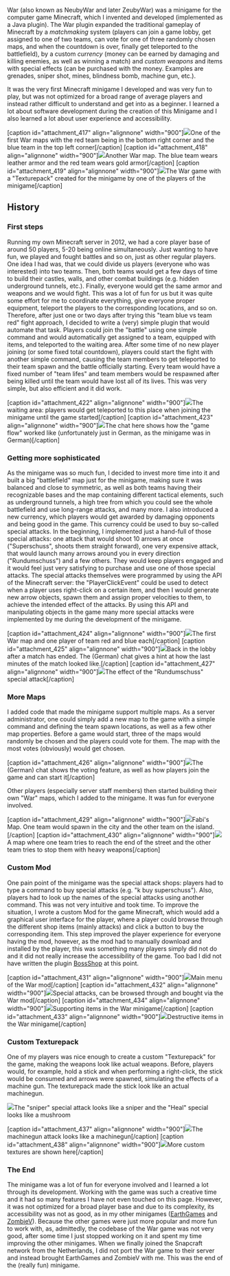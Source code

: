 War (also known as NeubyWar and later ZeubyWar) was a minigame for the computer game Minecraft, which I invented and developed (implemented as a Java plugin).
The War plugin expanded the traditional gameplay of Minecraft by a *matchmaking* system (players can join a game lobby, get assigned to one of two teams, can vote for one of three randomly chosen maps, and when the countdown is over, finally get teleported to the battlefield), by a custom *currency* (money can be earned by damaging and killing enemies, as well as winning a match) and *custom weapons* and items with special effects (can be purchased with the money. Examples are grenades, sniper shot, mines, blindness bomb, machine gun, etc.).

It was the very first Minecraft minigame I developed and was very fun to play, but was not optimized for a broad range of average players and instead rather difficult to understand and get into as a beginner.
I learned a lot about software development during the creation of this Minigame and I also learned a lot about user experience and accessibility.

[caption id="attachment_417" align="alignnone" width="900"][![](/src/assets/articles/war/war_map_main.png)](https://logende.org/wp-content/uploads/2021/01/2012-08-05_15.29.44.png)One of the first War maps with the red team being in the bottom right corner and the blue team in the top left corner[/caption]
[caption id="attachment_418" align="alignnone" width="900"][![](/src/assets/articles/war/war_map_bunt.png)](https://logende.org/wp-content/uploads/2021/01/2012-09-22_10.38.51.png)Another War map. The blue team wears leather armor and the red team wears gold armor[/caption]
[caption id="attachment_419" align="alignnone" width="900"][![](/src/assets/articles/war/war_texturepack.png)](https://logende.org/wp-content/uploads/2021/01/2012-11-16_23.01.48.png)The War game with a "Texturepack" created for the minigame by one of the players of the minigame[/caption]

## History

### First steps

Running my own Minecraft server in 2012, we had a core player base of around 50 players, 5-20 being online simultaneously.
Just wanting to have fun, we played and fought battles and so on, just as other regular players.
One idea I had was, that we could divide us players (everyone who was interested) into two teams.
Then, both teams would get a few days of time to build their castles, walls, and other combat buildings (e.g. hidden underground tunnels, etc.).
Finally, everyone would get the same armor and weapons and we would fight.
This was a lot of fun for us but it was quite some effort for me to coordinate everything, give everyone proper equipment, teleport the players to the corresponding locations, and so on.
Therefore, after just one or two days after trying this "team blue vs team red" fight approach, I decided to write a (very) simple plugin that would automate that task.
Players could join the "battle" using one simple command and would automatically get assigned to a team, equipped with items, and teleported to the waiting area.
After some time of no new player joining (or some fixed total countdown), players could start the fight with another simple command, causing the team members to get teleported to their team spawn and the battle officially starting.
Every team would have a fixed number of "team lifes" and team members would be respawned after being killed until the team would have lost all of its lives.
This was very simple, but also efficient and it did work.

[caption id="attachment_422" align="alignnone" width="900"][![](/src/assets/articles/war/war_old_waiting_area.png)](https://logende.org/wp-content/uploads/2021/01/2012-04-15_17.06.23-1.png)The waiting area: players would get teleported to this place when joining the minigame until the game started[/caption]
[caption id="attachment_423" align="alignnone" width="900"][![](/src/assets/articles/war/war_gameflow.png)](https://logende.org/wp-content/uploads/2021/01/2012-06-16_21.52.29.png)The chat here shows how the "game flow" worked like (unfortunately just in German, as the minigame was in German)[/caption]

### Getting more sophisticated

As the minigame was so much fun, I decided to invest more time into it and built a big "battlefield" map just for the minigame, making sure it was balanced and close to symmetric, as well as both teams having their recognizable bases and the map containing different tactical elements, such as underground tunnels, a high tree from which you could see the whole battlefield and use long-range attacks, and many more.
I also introduced a new currency, which players would get awarded by damaging opponents and being good in the game.
This currency could be used to buy so-called special attacks.
In the beginning, I implemented just a hand-full of those special attacks: one attack that would shoot 10 arrows at once ("Superschuss", shoots them straight forward), one very expensive attack, that would launch many arrows around you in every direction ("Rundumschuss") and a few others.
They would keep players engaged and it would feel just very satisfying to purchase and use one of those special attacks.
The special attacks themselves were programmed by using the API of the Minecraft server: the "PlayerClickEvent" could be used to detect when a player uses right-click on a certain item, and then I would generate new arrow objects, spawn them and assign proper velocities to them, to achieve the intended effect of the attacks.
By using this API and manipulating objects in the game many more special attacks were implemented by me during the development of the minigame.

[caption id="attachment_424" align="alignnone" width="900"][![](/src/assets/articles/war/war_map_first_2.png)](https://logende.org/wp-content/uploads/2021/01/2012-07-11_20.39.18-1.png)The first War map and one player of team red and blue each[/caption]
[caption id="attachment_425" align="alignnone" width="900"][![](/src/assets/articles/war/war_chat_after_match.png)](https://logende.org/wp-content/uploads/2021/01/2012-07-30_10.01.07.png)Back in the lobby after a match has ended. The (German) chat gives a hint at how the last minutes of the match looked like.[/caption]
[caption id="attachment_427" align="alignnone" width="900"][![](/src/assets/articles/war/war_rundumschuss.png)](https://logende.org/wp-content/uploads/2021/01/2012-09-19_17.25.51.png)The effect of the "Rundumschuss" special attack[/caption]

### More Maps

I added code that made the minigame support multiple maps.
As a server administrator, one could simply add a new map to the game with a simple command and defining the team spawn locations, as well as a few other map properties.
Before a game would start, three of the maps would randomly be chosen and the players could vote for them.
The map with the most votes (obviously) would get chosen.

[caption id="attachment_426" align="alignnone" width="900"][![](/src/assets/articles/war/war_map_voting.png)](https://logende.org/wp-content/uploads/2021/01/2012-07-30_22.03.17.png)The (German) chat shows the voting feature, as well as how players join the game and can start it[/caption]

Other players (especially server staff members) then started building their own "War" maps, which I added to the minigame.
It was fun for everyone involved.

[caption id="attachment_429" align="alignnone" width="900"][![](/src/assets/articles/war/war_map_fabi.png)](https://logende.org/wp-content/uploads/2021/01/2012-10-03_14.29.05-1.png)Fabi's Map. One team would spawn in the city and the other team on the island.[/caption]
[caption id="attachment_430" align="alignnone" width="900"][![](/src/assets/articles/war/war_map_towerdefense.png)](https://logende.org/wp-content/uploads/2021/01/2012-11-24_18.57.04.png)A map where one team tries to reach the end of the street and the other team tries to stop them with heavy weapons[/caption]

### Custom Mod

One pain point of the minigame was the special attack shops: players had to type a command to buy special attacks (e.g. "k buy superschuss").
Also, players had to look up the names of the special attacks using another command.
This was not very intuitive and took time.
To improve the situation, I wrote a custom Mod for the game Minecraft, which would add a graphical user interface for the player, where a player could browse through the different shop items (mainly attacks) and click a button to buy the corresponding item.
This step improved the player experience for everyone having the mod, however, as the mod had to manually download and installed by the player, this was something many players simply did not do and it did not really increase the accessibility of the game.
Too bad I did not have written the plugin [BossShop](https://logende.org/portfolio-archive/bossshoppro/) at this point.

[caption id="attachment_431" align="alignnone" width="900"][![](/src/assets/articles/war/war_gui_mod.png)](https://logende.org/wp-content/uploads/2021/01/2012-08-05_14.39.45.png)Main menu of the War mod[/caption]
[caption id="attachment_432" align="alignnone" width="900"][![](/src/assets/articles/war/war_gui_mod_2.png)](https://logende.org/wp-content/uploads/2021/01/2012-08-05_14.39.35.png)Special attacks, can be browsed through and bought via the War mod[/caption]
[caption id="attachment_434" align="alignnone" width="900"][![](/src/assets/articles/war/war_gui_mod_3.png)](https://logende.org/wp-content/uploads/2021/01/2012-08-05_14.39.38.png)Supporting items in the War minigame[/caption]
[caption id="attachment_433" align="alignnone" width="900"][![](/src/assets/articles/war/war_gui_mod_4.png)](https://logende.org/wp-content/uploads/2021/01/2012-08-05_14.39.41.png)Destructive items in the War minigame[/caption]

### Custom Texturepack

One of my players was nice enough to create a custom "Texturepack" for the game, making the weapons look like actual weapons.
Before, players would, for example, hold a stick and when performing a right-click, the stick would be consumed and arrows were spawned, simulating the effects of a machine gun.
The texturepack made the stick look like an actual machinegun.

[![](/src/assets/articles/war/war_texturepack_2.png)](https://logende.org/wp-content/uploads/2021/01/2012-11-19_18.05.18.png)The "sniper" special attack looks like a sniper and the "Heal" special looks like a mushroom

[caption id="attachment_437" align="alignnone" width="900"][![](/src/assets/articles/war/war_texturepack_3.png)](https://logende.org/wp-content/uploads/2021/01/2012-11-25_17.24.35.png)The machinegun attack looks like a machinegun[/caption]
[caption id="attachment_438" align="alignnone" width="900"][![](/src/assets/articles/war/war_texturepack_4.png)](https://logende.org/wp-content/uploads/2021/01/2012-12-15_19.57.04.png)More custom textures are shown here[/caption]

### The End

The minigame was a lot of fun for everyone involved and I learned a lot through its development.
Working with the game was such a creative time and it had so many features I have not even touched on this page.
However, it was not optimized for a broad player base and due to its complexity, its accessibility was not as good, as in my other minigames ([EarthGames](https://logende.org/portfolio-archive/earthgames/) and [ZombieV](https://logende.org/portfolio-archive/zombiev/)). 
Because the other games were just more popular and more fun to work with, as, admittedly, the codebase of the War game was not very good, after some time I just stopped working on it and spent my time improving the other minigames.
When we finally joined the Snapcraft network from the Netherlands, I did not port the War game to their server and instead brought EarthGames and ZombieV with me.
This was the end of the (really fun) minigame.